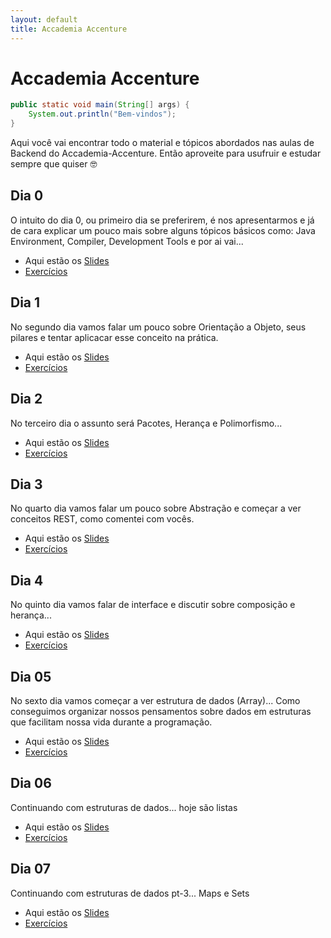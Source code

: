 ```yaml
---
layout: default
title: Accademia Accenture
---
```


# Accademia Accenture

```java
public static void main(String[] args) {
    System.out.println("Bem-vindos");
}
```

Aqui você vai encontrar todo o material e tópicos abordados nas aulas de Backend do Accademia-Accenture. Então aproveite para usufruir e estudar sempre que quiser 🤓


## Dia 0

O intuito do dia 0, ou primeiro dia se preferirem, é nos apresentarmos e já de cara explicar um pouco mais sobre alguns tópicos básicos como: Java Environment, Compiler, Development Tools e por ai vai...

* Aqui estão os <a href="https://bit.ly/2I8iwGj" target="_blank">Slides</a>
* [Exercícios](/accademia/exercises)

## Dia 1

No segundo dia vamos falar um pouco sobre Orientação a Objeto, seus pilares e tentar aplicacar esse conceito na prática.

* Aqui estão os <a href="https://bit.ly/3kd9TrS" target="_blank">Slides</a>
* [Exercícios](/accademia/exercises01)

## Dia 2

No terceiro dia o assunto será Pacotes, Herança e Polimorfismo...

* Aqui estão os <a href="https://bit.ly/37aeCXT" target="_blank">Slides</a>
* [Exercícios](/accademia/exercises02)


## Dia 3

No quarto dia vamos falar um pouco sobre Abstração e começar a ver conceitos REST, como comentei com vocês.

* Aqui estão os <a href="https://bit.ly/3k6chAM" target="_blank">Slides</a>
* [Exercícios](/accademia/exercises03)

## Dia 4

No quinto dia vamos falar de interface e discutir sobre composição e herança...

* Aqui estão os <a href="https://bit.ly/35hdsr8" target="_blank">Slides</a>
* [Exercícios](/accademia/exercises04)


## Dia 05 

No sexto dia vamos começar a ver estrutura de dados (Array)... Como conseguimos organizar nossos pensamentos sobre dados em estruturas que facilitam nossa vida durante a programação.

* Aqui estão os <a href="https://bit.ly/3klwRNK" target="_blank">Slides</a>
* [Exercícios](/accademia/exercises05)


## Dia 06

Continuando com estruturas de dados... hoje são listas

* Aqui estão os <a href="https://bit.ly/3kljtcm" target="_blank">Slides</a>
* [Exercícios](/accademia/exercises06)

## Dia 07

Continuando com estruturas de dados pt-3... Maps e Sets

* Aqui estão os <a href="https://bit.ly/2TeYtbq" target="_blank">Slides</a>
* [Exercícios](/accademia/exercises07)